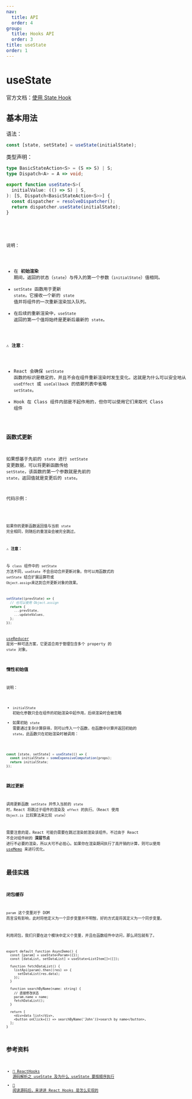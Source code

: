 ```yaml
---
nav:
  title: API
  order: 4
group:
  title: Hooks API
  order: 3
title: useState
order: 1
---
```


# useState

官方文档：[使用 State Hook](https://zh-hans.reactjs.org/docs/hooks-state.html)

## 基本用法

语法：

```js
const [state, setState] = useState(initialState);
```

类型声明：

```ts
type BasicStateAction<S> = (S => S) | S;
type Dispatch<A> = A => void;

export function useState<S>(
  initialValue: (() => S) | S,
): [S, Dispatch<BasicStateAction<S>>] {
  const dispatcher = resolveDispatcher();
  return dispatcher.useState(initialState);
}
```

<br />

<code src="../../../example/useState/index.tsx" />

说明：

- 在 **初始渲染** 期间，返回的状态（`state`）与传入的第一个参数（`initialState`）值相同。
- `setState` 函数用于更新 `state`。它接收一个新的 `state` 值并将组件的一次重新渲染加入队列。
- 在后续的重新渲染中，`useState` 返回的第一个值将始终是更新后最新的 `state`。

⚠️ **注意**：

- React 会确保 `setState` 函数的标识是稳定的，并且不会在组件重新渲染时发生变化。这就是为什么可以安全地从 `useEffect` 或 `useCallback` 的依赖列表中省略 `setState`。
- Hook 在 Class 组件内部是不起作用的，但你可以使用它们来取代 Class 组件

### 函数式更新

如果想基于先前的 `state` 进行 `setState` 变更数据，可以将更新函数传给 `setState`，该函数的第一个参数就是先前的 `state`，返回值就是变更后的 `state`。

代码示例：

<code src="../../../example/useState-functional-update/index.tsx" />

如果你的更新函数返回值与当前 `state` 完全相同，则随后的重渲染会被完全跳过。

⚠️ **注意：**

与 `class` 组件中的 `setState` 方法不同，`useState` 不会自动合并更新对象。你可以用函数式的 `setState` 结合扩展运算符或 `Object.assign`来达到合并更新对象的效果。

```js
setState((prevState) => {
  // 也可以使用 Object.assign
  return {
    ...prevState,
    ...updateValues,
  };
});
```

[useReducer](./useReducer) 是另一种可选方案，它更适合用于管理包含多个 property 的 `state` 对象。

### 惰性初始值

说明：

- `initialState` 初始化参数只会在组件的初始渲染中起作用，后续渲染时会被忽略
- 如果初始 `state` 需要通过复杂计算获得，则可以传入一个函数，在函数中计算并返回初始的 `state`，此函数只在初始渲染时被调用：

```js
const [state, setState] = useState(() => {
  const initialState = someExpensiveComputation(props);
  return initialState;
});
```

### 跳过更新

调用更新函数 `setState` 并传入当前的 `state` 时，React 将跳过子组件的渲染及 `effect` 的执行。（React 使用 `Object.is` 比较算法来比较 `state`）

需要注意的是，React 可能仍需要在跳过渲染前渲染该组件。不过由于 React 不会对组件树的 **深层节点** 进行不必要的渲染，所以大可不必担心。如果你在渲染期间执行了高开销的计算，则可以使用 [useMemo](./useMemo) 来进行优化。

## 最佳实践

### 闭包缓存

`param` 这个变量对于 DOM 而言没有影响，此时将他定义为一个异步变量并不明智。好的方式是将其定义为一个同步变量。

利用闭包，我们只要在这个模块中定义个变量，并且在函数组件中访问，那么闭包就有了。

```tsx | pure
export default function AsyncDemo() {
  const [param] = useState<Param>({});
  const [dataList, setDataList] = useState<ListItem[]>([]);

  function fetchDataList() {
    listApi(param).then((res) => {
      setDataList(res.data);
    });
  }

  function searchByName(name: string) {
    // 直接修改状态
    param.name = name;
    fetchDataList();
  }

  return [
    <div>data list</div>,
    <button onClick={() => searchByName('John')}>search by name</button>,
  ];
}
```

## 参考资料

- [📝 ReactHooks 源码解析之 useState 及为什么 useState 要按顺序执行](https://juejin.im/post/6844904152712085512)
- [📝 阅读源码后，来讲讲 React Hooks 是怎么实现的](https://juejin.im/post/6844903704437456909)
